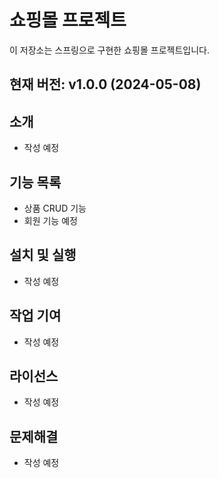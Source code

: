 # 쇼핑몰 프로젝트

이 저장소는 스프링으로 구현한 쇼핑몰 프로젝트입니다.

## 현재 버전: v1.0.0 (2024-05-08)


## 소개

 - 작성 예정


## 기능 목록

 - 상품 CRUD 기능
 - 회원 기능 예정

## 설치 및 실행

 - 작성 예정

## 작업 기여
 - 작성 예정

## 라이선스

 - 작성 예정

## 문제해결
 - 작성 예정